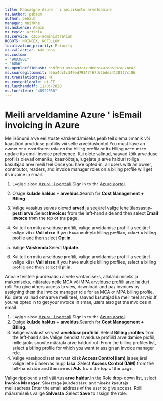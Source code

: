 ```yaml
---
title: Kaasaegne Azure ' i meilikonto arveldamine
ms.author: pebaum
author: pebaum
manager: mnirkhe
ms.audience: Admin
ms.topic: article
ms.service: o365-administration
ROBOTS: NOINDEX, NOFOLLOW
localization_priority: Priority
ms.collection: Adm_O365
ms.custom:
- "9003801"
- "6866"
ms.openlocfilehash: 65df6091a97d4937379ded384a78b5d07aa76e42
ms.sourcegitcommit: a5ba4dc8c349ed79147f67b62bde544281f7c106
ms.translationtype: MT
ms.contentlocale: et-EE
ms.lasthandoff: 11/03/2020
ms.locfileid: "48922060"
---
```

# <a name="email-invoicing-in-azure"></a><span data-ttu-id="350f1-102">Meili arveldamine Azure ' is</span><span class="sxs-lookup"><span data-stu-id="350f1-102">Email invoicing in Azure</span></span>

<span data-ttu-id="350f1-103">Meilisõnumi arve eelistuste värskendamiseks peab teil olema omanik või kaastööd arvelduse profiilis või selle arvelduskontol.</span><span class="sxs-lookup"><span data-stu-id="350f1-103">You must have an owner or a contributor role on the billing profile or its billing account to update its email invoice preference.</span></span> <span data-ttu-id="350f1-104">Kui olete valinud, saavad kõik arvelduse profiilis olevad omaniku, kaastöötaja, lugejate ja arve halduri rolliga kasutajad arve meili teel.</span><span class="sxs-lookup"><span data-stu-id="350f1-104">Once you have opted-in, all users with an owner, contributor, readers, and invoice manager roles on a billing profile will get its invoice in email.</span></span>

1. <span data-ttu-id="350f1-105">Logige sisse [Azure ' i portaali](https://portal.azure.com/).</span><span class="sxs-lookup"><span data-stu-id="350f1-105">Sign in to the [Azure portal](https://portal.azure.com/).</span></span>
2. <span data-ttu-id="350f1-106">Otsige **kulude haldus + arveldus**.</span><span class="sxs-lookup"><span data-stu-id="350f1-106">Search for **Cost Management + Billing**.</span></span>
3. <span data-ttu-id="350f1-107">Valige vasakus servas olevad **arved** ja seejärel valige lehe ülaosast **e-posti arve** .</span><span class="sxs-lookup"><span data-stu-id="350f1-107">Select **Invoices** from the left-hand side and then select **Email Invoice** from the top of the page.</span></span>
4. <span data-ttu-id="350f1-108">Kui teil on mitu arvelduse profiili, valige arveldamise profiil ja seejärel valige käsk **Vali sisse**.</span><span class="sxs-lookup"><span data-stu-id="350f1-108">If you have multiple billing profiles, select a billing profile and then select **Opt in**.</span></span>

5. <span data-ttu-id="350f1-109">Valige **Värskenda**.</span><span class="sxs-lookup"><span data-stu-id="350f1-109">Select **Update**.</span></span>
6. <span data-ttu-id="350f1-110">Kui teil on mitu arvelduse profiili, valige arveldamise profiil ja seejärel valige käsk **Vali sisse**.</span><span class="sxs-lookup"><span data-stu-id="350f1-110">If you have multiple billing profiles, select a billing profile and then select **Opt in**.</span></span>

<span data-ttu-id="350f1-111">Annate teistele juurdepääsu arvete vaatamiseks, allalaadimiseks ja maksmiseks, määrates neile MCA või MPA arvelduse profiili arve halduri rolli.</span><span class="sxs-lookup"><span data-stu-id="350f1-111">You give others access to view, download, and pay invoices by assigning them the invoice manager role for an MCA or MPA billing profile.</span></span> <span data-ttu-id="350f1-112">Kui olete valinud oma arve meili teel, saavad kasutajad ka meili teel arveid.</span><span class="sxs-lookup"><span data-stu-id="350f1-112">If you've opted in to get your invoice in email, users also get the invoices in email.</span></span>

1. <span data-ttu-id="350f1-113">Logige sisse [Azure ' i portaali](https://portal.azure.com/).</span><span class="sxs-lookup"><span data-stu-id="350f1-113">Sign in to the [Azure portal](https://portal.azure.com/).</span></span>
2. <span data-ttu-id="350f1-114">Otsige **kulude haldus + arveldus**.</span><span class="sxs-lookup"><span data-stu-id="350f1-114">Search for **Cost Management + Billing**.</span></span>
3. <span data-ttu-id="350f1-115">Valige vasakust servast **arvelduse profiilid** .</span><span class="sxs-lookup"><span data-stu-id="350f1-115">Select **Billing profiles** from the left-hand side.</span></span> <span data-ttu-id="350f1-116">Valige loendist arvelduse profiilid arveldamise profiil, mille jaoks soovite määrata arve halduri rolli.</span><span class="sxs-lookup"><span data-stu-id="350f1-116">From the billing profiles list, select a billing profile for which you want to assign an invoice manager role.</span></span>
4. <span data-ttu-id="350f1-117">Valige vasakpoolsest servast käsk **Access Control (iam)** ja seejärel valige lehe ülaservas nupp **Lisa** .</span><span class="sxs-lookup"><span data-stu-id="350f1-117">Select **Access Control (IAM)** from the left-hand side and then select **Add** from the top of the page.</span></span>

<span data-ttu-id="350f1-118">Valige ripploendis roll väärtus **arve haldur**.</span><span class="sxs-lookup"><span data-stu-id="350f1-118">In the Role drop-down list, select **Invoice Manager**.</span></span> <span data-ttu-id="350f1-119">Sisestage juurdepääsu andmiseks kasutaja meiliaadress.</span><span class="sxs-lookup"><span data-stu-id="350f1-119">Enter the email address of the user to give access.</span></span> <span data-ttu-id="350f1-120">Rolli määramiseks valige **Salvesta** .</span><span class="sxs-lookup"><span data-stu-id="350f1-120">Select **Save** to assign the role.</span></span>
